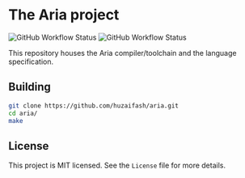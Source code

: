 # The Aria project

![GitHub Workflow Status](https://github.com/huzaifash/aria/actions/workflows/build.yml/badge.svg)
![GitHub Workflow Status](https://github.com/huzaifash/aria/actions/workflows/codeql-analysis.yml/badge.svg)

This repository houses the Aria compiler/toolchain and the language
specification. 

## Building

```sh
git clone https://github.com/huzaifash/aria.git
cd aria/
make
```

## License

This project is MIT licensed. See the `License` file 
for more details.

